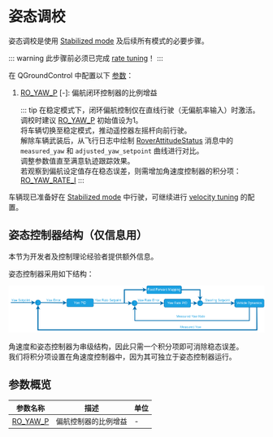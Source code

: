 # 姿态调校

姿态调校是使用 [Stabilized mode](../flight_modes_rover/manual.md#stabilized-mode) 及后续所有模式的必要步骤。

::: warning
此步骤前必须已完成 [rate tuning](rate_tuning.md)！
:::

在 QGroundControl 中配置以下 [参数](../advanced_config/parameters.md)：

1. [RO_YAW_P](#RO_YAW_P) [-]: 偏航闭环控制器的比例增益

   ::: tip
   在稳定模式下，闭环偏航控制仅在直线行驶（无偏航率输入）时激活。  
   调校时建议 [RO_YAW_P](#RO_YAW_P) 初始值设为1。  
   将车辆切换至稳定模式，推动遥控器左摇杆向前行驶。  
   解除车辆武装后，从飞行日志中绘制 [RoverAttitudeStatus](../msg_docs/RoverAttitudeStatus.md) 消息中的 `measured_yaw` 和 `adjusted_yaw_setpoint` 曲线进行对比。  
   调整参数值直至满意轨迹跟踪效果。  
   若观察到偏航设定值存在稳态误差，则需增加角速度控制器的积分项：[RO_YAW_RATE_I](../advanced_config/parameter_reference.md#RO_YAW_RATE_I) 
   :::

车辆现已准备好在 [Stabilized mode](../flight_modes_rover/manual.md#stabilized-mode) 中行驶，可继续进行 [velocity tuning](velocity_tuning.md) 的配置。

## 姿态控制器结构（仅信息用）

本节为开发者及控制理论经验者提供额外信息。

姿态控制器采用如下结构：

![Rover Attitude Controller](../../assets/config/rover/rover_attitude_controller.png)

角速度和姿态控制器为串级结构，因此只需一个积分项即可消除稳态误差。  
我们将积分项设置在角速度控制器中，因为其可独立于姿态控制器运行。

## 参数概览

| 参数名称                                                                           | 描述                          | 单位 |
| ----------------------------------------------------------------------------------- | ------------------------------------ | ---- |
| <a id="RO_YAW_P"></a>[RO_YAW_P](../advanced_config/parameter_reference.md#RO_YAW_P) | 偏航控制器的比例增益 | -    |
